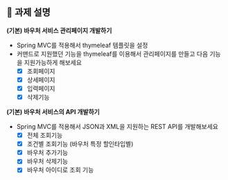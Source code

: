 ## 📌 과제 설명

**(기본) 바우처 서비스 관리페이지 개발하기**

- Spring MVC를 적용해서 thymeleaf 템플릿을 설정
- 커맨드로 지원했던 기능을 thymeleaf를 이용해서 관리페이지를 만들고 다음 기능을 지원가능하게 해보세요
    - [x]  조회페이지
    - [x]  상세페이지
    - [x]  입력페이지
    - [x]  삭제기능

**(기본) 바우처 서비스의 API 개발하기**

- Spring MVC를 적용해서 JSON과 XML을 지원하는 REST API를 개발해보세요
    - [x]  전체 조회기능
    - [x]  조건별 조회기능 (바우처 특정 할인타입별)
    - [x]  바우처 추가기능
    - [x]  바우처 삭제기능
    - [x]  바우처 아이디로 조회 기능
